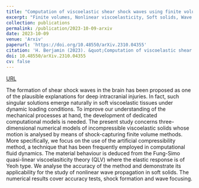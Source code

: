 ```yaml
---
title: "Computation of viscoelastic shear shock waves using finite volume schemes with artificial compressibility"
excerpt: "Finite volumes, Nonlinear viscoelasticity, Soft solids, Wave mechanics, Traumatic brain injury"
collection: publications
permalink: /publication/2023-10-09-arxiv
date: 2023-10-09
venue: 'Arxiv'
paperurl: 'https://doi.org/10.48550/arXiv.2310.04355'
citation: 'H. Berjamin (2023). &quot;Computation of viscoelastic shear shock waves using finite volume schemes with artificial compressibility&quot;, <i>Arxiv preprint</i> 2310.04355.'
doi: 10.48550/arXiv.2310.04355
cv: false
---
```


[URL](https://arxiv.org/abs/2310.04355)

The formation of shear shock waves in the brain has been proposed as one of the plausible explanations for deep intracranial injuries. In fact, such singular solutions emerge naturally in soft viscoelastic tissues under dynamic loading conditions. To improve our understanding of the mechanical processes at hand, the development of dedicated computational models is needed. The present study concerns three-dimensional numerical models of incompressible viscoelastic solids whose motion is analysed by means of shock-capturing finite volume methods. More specifically, we focus on the use of the artificial compressibility method, a technique that has been frequently employed in computational fluid dynamics. The material behaviour is deduced from the Fung-Simo quasi-linear viscoelasiticity theory (QLV) where the elastic response is of Yeoh type. We analyse the accuracy of the method and demonstrate its applicability for the study of nonlinear wave propagation in soft solids. The numerical results cover accuracy tests, shock formation and wave focusing.

